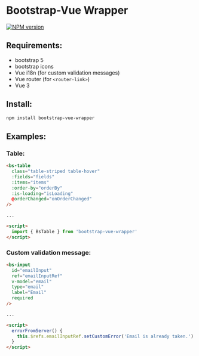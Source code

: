 # Bootstrap-Vue Wrapper

[![NPM version](https://img.shields.io/npm/v/bootstrap-vue-wrapper.svg)](https://www.npmjs.com/package/bootstrap-vue-wrapper)


## Requirements:
- bootstrap 5
- bootstrap icons
- Vue i18n (for custom validation messages)
- Vue router (for `<router-link>`)
- Vue 3

## Install:

```bash
npm install bootstrap-vue-wrapper
```
## Examples:


### Table:

```html
<bs-table
  class="table-striped table-hover"
  :fields="fields"
  :items="items"
  :order-by="orderBy"
  :is-loading="isLoading"
  @orderChanged="onOrderChanged"
/>

...

<script>
  import { BsTable } from 'bootstrap-vue-wrapper'
</script>
```

### Custom validation message:

```html
<bs-input
  id="emailInput"
  ref="emailInputRef"
  v-model="email"
  type="email"
  label="Email"
  required
/>

...

<script>
  errorFromServer() {
    this.$refs.emailInputRef.setCustomError('Email is already taken.')
  }
</script>
```
